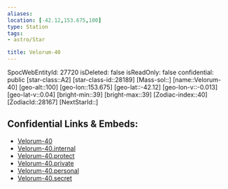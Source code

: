 ```yaml
---
aliases: 
location: [-42.12,153.675,100]
type: Station
tags:
- astro/Star

title: Velorum-40
---
```

SpocWebEntityId: 27720
isDeleted: false
isReadOnly: false
confidential: public
[star-class::A2]
[star-class-id::28189]
[Mass-sol::]
[name::Velorum-40]
[geo-alt::100]
[geo-lon::153.675]
[geo-lat::-42.12]
[geo-lon-v::-0.013]
[geo-lat-v::0.04]
[bright-min::39]
[bright-max::39]
[Zodiac-index::40]
[ZodiacId::28167]
[NextStarId::]



## Confidential Links & Embeds: 
- [Velorum-40](../../../_public/astro/Star/Velorum-40.md) 
- [Velorum-40.internal](../../../_internal/astro/Star/Velorum-40.internal.md) 
- [Velorum-40.protect](../../../_protect/astro/Star/Velorum-40.protect.md) 
- [Velorum-40.private](../../../_private/astro/Star/Velorum-40.private.md) 
- [Velorum-40.personal](../../../_personal/astro/Star/Velorum-40.personal.md) 
- [Velorum-40.secret](../../../_secret/astro/Star/Velorum-40.secret.md) 

